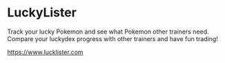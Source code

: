 # LuckyLister
Track your lucky Pokemon and see what Pokemon other trainers need.
Compare your luckydex progress with other trainers and have fun trading!

https://www.lucklister.com


